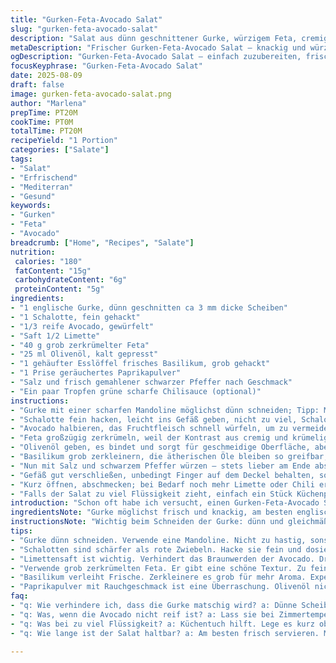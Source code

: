 ```yaml
---
title: "Gurken-Feta-Avocado Salat"
slug: "gurken-feta-avocado-salat"
description: "Salat aus dünn geschnittener Gurke, würzigem Feta, cremiger Avocado mit einem Spritzer Limette und frischen Kräutern. Die Zutaten werden in einem hohem Gefäß kräftig geschüttelt, damit sich Aromen verbinden, ohne dass alles zerdrückt wird. Statt roten Zwiebel verwende ich Schalotten für milderen Geschmack und ersetze den getrockneten Oregano durch frischen Basilikum für mehr Frische. Ein Hauch geräuchertes Paprikapulver gibt die nötige unerwartete Schärfe. Die Zubereitung dauert rund 20 Minuten, abhängig vom Schnitt der Gurke gegen Ende spürt man die Textur – nicht zu weich, nicht zu fest."
metaDescription: "Frischer Gurken-Feta-Avocado Salat – knackig und würzig. Ideal für warme Tage und schnelle Zubereitung; Aromen vereinen sich perfekt."
ogDescription: "Gurken-Feta-Avocado Salat – einfach zuzubereiten, frisch und lecker. Perfekt für den Sommer oder als Beilage zu jeder Mahlzeit."
focusKeyphrase: "Gurken-Feta-Avocado Salat"
date: 2025-08-09
draft: false
image: gurken-feta-avocado-salat.png
author: "Marlena"
prepTime: PT20M
cookTime: PT0M
totalTime: PT20M
recipeYield: "1 Portion"
categories: ["Salate"]
tags:
- "Salat"
- "Erfrischend"
- "Mediterran"
- "Gesund"
keywords:
- "Gurken"
- "Feta"
- "Avocado"
breadcrumb: ["Home", "Recipes", "Salate"]
nutrition: 
 calories: "180"
 fatContent: "15g"
 carbohydrateContent: "6g"
 proteinContent: "5g"
ingredients:
- "1 englische Gurke, dünn geschnitten ca 3 mm dicke Scheiben"
- "1 Schalotte, fein gehackt"
- "1/3 reife Avocado, gewürfelt"
- "Saft 1/2 Limette"
- "40 g grob zerkrümelter Feta"
- "25 ml Olivenöl, kalt gepresst"
- "1 gehäufter Esslöffel frisches Basilikum, grob gehackt"
- "1 Prise geräuchertes Paprikapulver"
- "Salz und frisch gemahlener schwarzer Pfeffer nach Geschmack"
- "Ein paar Tropfen grüne scharfe Chilisauce (optional)"
instructions:
- "Gurke mit einer scharfen Mandoline möglichst dünn schneiden; Tipp: Mandoline über einem hohen, stabilen Gefäß platzieren, nicht zu hastig schneiden, sonst rattert die Gurke durch."
- "Schalotte fein hacken, leicht ins Gefäß geben, nicht zu viel, Schalotten sind schärfer als rote Zwiebeln – weniger ist hier mehr."
- "Avocado halbieren, das Fruchtfleisch schnell würfeln, um zu vermeiden, dass sie braun wird; gleich mit Limettensaft beträufeln, verhindert Oxidation und gibt frische, leicht saure Note."
- "Feta großzügig zerkrümeln, weil der Kontrast aus cremig und krümelig wichtig bleibt – nicht zu feinkrümeln, sonst geht Textur verloren."
- "Olivenöl geben, es bindet und sorgt für geschmeidige Oberfläche, aber nicht zu viel, sonst wird der Salat schwer."
- "Basilikum grob zerkleinern, die ätherischen Öle bleiben so greifbar; zusammen mit Paprikapulver in den Salat."
- "Nun mit Salz und schwarzem Pfeffer würzen – stets lieber am Ende abschmecken, denn Feta bringt schon Salz mit."
- "Gefäß gut verschließen, unbedingt Finger auf dem Deckel behalten, sonst gibt’s Sauerei, kräftig 20 Sekunden schütteln – ein Rhythmus, der sich in der Hand anfühlt; man muss hören, wie sich alles vermischt, nicht matschen."
- "Kurz öffnen, abschmecken; bei Bedarf noch mehr Limette oder Chili ergänzen. Sofort servieren, weil Avocado sonst weich wird, Gurke zu viel Wasser ziehen kann."
- "Falls der Salat zu viel Flüssigkeit zieht, einfach ein Stück Küchenpapier kurz oben auflegen, das nimmt zu viel auf."
introduction: "Schon oft habe ich versucht, einen Gurken-Feta-Avocado Salat zu machen, der frisch bleibt und nicht matschig wird. Dieses Mal mit Schalotten statt roten Zwiebeln – milder, ohne zu dominieren. Die Limette ist essenziell, nicht nur wegen des Geschmacks, sondern weil die Avocados sonst schnell braun werden und der ganze Salat zäh erscheint. Mein Trick: Paprikapulver mit Rauchgeschmack statt trockenem Oregano – mehr Tiefe, überraschend gut. Mehr Öl als üblich habe ich meist weggelassen, das macht den Salat nicht schwer und er schmeckt lebendiger. Der Shake-Trick funktioniert nur, wenn die Scheiben dünn und gleichmäßig sind, sonst klebt alles zusammen und die Texturen vertauschen sich."
ingredientsNote: "Gurke möglichst frisch und knackig, am besten englische oder lange Salatgurken verwenden, weil die weniger Kerne haben – das verhindert zu viel Wasser im Salat. Schalotten sind milder als rote Zwiebeln, man erkennt den Unterschied sofort. Avocado am besten leicht reif, also nicht matschig. Limetten geben nicht nur Säure, sondern verhindern, dass die Avocado bräunt – also nicht weglassen oder mit Zitronensaft ersetzen. Feta muss locker zerkrümelt sein, nicht zu fein, um die richtige Textur zu halten. Olivenöl sollte extra vergine und frisch sein. Basilikum gibt dem Salat einen helleren Charakter als Oregano, der manchmal erdig wird. Gerne experimentieren mit geräuchertem Paprikapulver als Ersatz für Oregano oder Chili; Schärfe unbedingt abgestimmt nach eigenem Geschmack einsetzen - zu viel fällt schnell unangenehm auf."
instructionsNote: "Wichtig beim Schneiden der Gurke: dünn und gleichmäßig. Zu dick und der Salat wird schwer, zu dünn und es wird matschig. Die Schalotten gehen schnell in den Hintergrund, also die Menge dosieren, sonst dominieren sie. Avocado vor dem Schneiden mit Limettensaft beträufeln, das verhindert die Braunfärbung durch Sauerstoffkontakt. Beim Schütteln darauf achten, dass der Deckel wirklich dicht ist; nichts ist ärgerlicher als eine Salatsoße auf dem Boden. Zeitlich variiert die Zubereitung je nach Mandoline und Schnittgeschwindigkeit, aber 15 bis 25 Sekunden kräftig schütteln bis man die Zutaten empfindet – nicht zerdrückt. Die richtigen Mengenverhältnisse von Öl zu Limette sind entscheidend, sonst schmeckt der Salat entweder zu trocken oder zu ölig. Abschmecken erst zum Schluss, weil Feta Salz mitbringt und man schnell überwürzt. Einige Tropfen scharfer Sauce sind ein tolles Plus, lohnen sich – aber vorsichtig, nicht überall gern gesehen."
tips:
- "Gurke dünn schneiden. Verwende eine Mandoline. Nicht zu hastig, sonst ungleichmäßig. Je dünner die Scheiben, desto knuspriger der Salat. Halte die Gurke fest. Starke Hände helfen."
- "Schalotten sind schärfer als rote Zwiebeln. Hacke sie fein und dosiere vorsichtig. Der Geschmack ist intensiv. Milder als sie wirkt ist ideal."
- "Limettensaft ist wichtig. Verhindert das Braunwerden der Avocado. Drücke die Limette rechtzeitig aus. Wenn die Avocado schon braun ist, ist der Salat nicht mehr attraktiv."
- "Verwende grob zerkrümelten Feta. Er gibt eine schöne Textur. Zu fein und der Salat wird matschig. Texturen sind entscheidend."
- "Basilikum verleiht Frische. Zerkleinere es grob für mehr Aroma. Experimentiere mit den Mengen. Schließlich gibt es keinen falschen Ansatz."
- "Paprikapulver mit Rauchgeschmack ist eine Überraschung. Olivenöl nicht übertreiben. Zu viel macht den Salat schwer. Balance finden."
faq:
- "q: Wie verhindere ich, dass die Gurke matschig wird? a: Dünne Scheiben helfen. Frische Gurken sind wichtig. Verwende lange Salatgurken, die weniger Wasser ziehen."
- "q: Was, wenn die Avocado nicht reif ist? a: Lass sie bei Zimmertemperatur. Fünf bis sieben Tage – dann sollte es klappen. Wenn sie ganz grün ist, kannst du auch auf die nächste warten."
- "q: Was bei zu viel Flüssigkeit? a: Küchentuch hilft. Lege es kurz oben auf den Salat. Es kann viel Flüssigkeit aufsaugen. Alternativ: Auffangen und separat servieren."
- "q: Wie lange ist der Salat haltbar? a: Am besten frisch servieren. Mit Avocado nicht länger als ein paar Stunden stehen lassen. Ansonsten wird der Salat unansehnlich."

---
```

